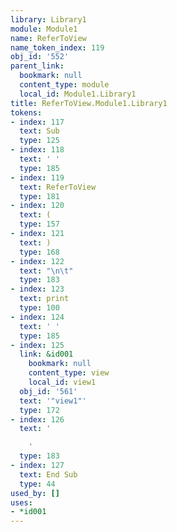 ```yaml
---
library: Library1
module: Module1
name: ReferToView
name_token_index: 119
obj_id: '552'
parent_link:
  bookmark: null
  content_type: module
  local_id: Module1.Library1
title: ReferToView.Module1.Library1
tokens:
- index: 117
  text: Sub
  type: 125
- index: 118
  text: ' '
  type: 185
- index: 119
  text: ReferToView
  type: 181
- index: 120
  text: (
  type: 157
- index: 121
  text: )
  type: 168
- index: 122
  text: "\n\t"
  type: 183
- index: 123
  text: print
  type: 100
- index: 124
  text: ' '
  type: 185
- index: 125
  link: &id001
    bookmark: null
    content_type: view
    local_id: view1
  obj_id: '561'
  text: '"view1"'
  type: 172
- index: 126
  text: '

    '
  type: 183
- index: 127
  text: End Sub
  type: 44
used_by: []
uses:
- *id001
---
```

